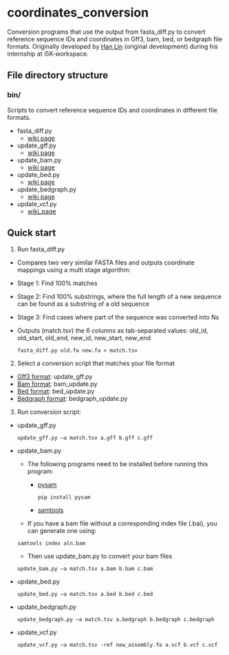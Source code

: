 # coordinates_conversion

Conversion programs that use the output from fasta_diff.py to convert reference sequence IDs and coordinates in Gff3, bam, bed, or bedgraph file formats. Originally developed by [Han Lin](https://github.com/hotdogee) (original development) during his internship at i5K-workspace.

## File directory structure

### bin/

Scripts to convert reference sequence IDs and coordinates in different file formats.
* fasta_diff.py
    - [wiki page](https://github.com/NAL-i5K/coordinates_conversion/wiki/fasta_diff.py)
* update_gff.py
    - [wiki page](https://github.com/NAL-i5K/coordinates_conversion/wiki/update-gff)
* update_bam.py
    - [wiki page](https://github.com/NAL-i5K/coordinates_conversion/wiki/update-bam)
* update_bed.py
    - [wiki page](https://github.com/NAL-i5K/coordinates_conversion/wiki/update-bed)
* update_bedgraph.py
     - [wiki page](https://github.com/NAL-i5K/coordinates_conversion/wiki/update-bedgraph)
* update_vcf.py
     - [wiki_page](https://github.com/NAL-i5K/coordinates_conversion/wiki/update-vcf)

## Quick start
1. Run fasta_diff.py    
  * Compares two very similar FASTA files and outputs coordinate mappings using a multi stage algorithm:  
  * Stage 1: Find 100% matches  
  * Stage 2: Find 100% substrings, where the full length of a new sequence can be found as a substring of a old sequence  
  * Stage 3: Find cases where part of the sequence was converted into Ns  
  * Outputs (match.tsv) the 6 columns as tab-separated values: old_id, old_start, old_end, new_id, new_start, new_end

    `fasta_diff.py old.fa new.fa > match.tsv`

2. Select a conversion script that matches your file format  
  * [Gff3 format](https://github.com/The-Sequence-Ontology/Specifications/blob/master/gff3.md): update_gff.py
  * [Bam format](http://samtools.github.io/hts-specs/SAMv1.pdf): bam_update.py
  * [Bed format](https://genome.ucsc.edu/FAQ/FAQformat#format1): bed_update.py
  * [Bedgraph format](https://genome.ucsc.edu/goldenpath/help/bedgraph.html): bedgraph_update.py

3. Run conversion script:
  * update_gff.py  

    `update_gff.py –a match.tsv a.gff b.gff c.gff`

  * update_bam.py  
    * The following programs need to be installed before running this program:
      * [pysam](http://pysam.readthedocs.io/en/latest/index.html)

        `pip install pysam`

      * [samtools](http://samtools.sourceforge.net/)
    * If you have a bam file without a corresponding index file (.bai), you can generate one using:  

    `samtools index aln.bam`

    * Then use update_bam.py to convert your bam files

    `update_bam.py –a match.tsv a.bam b.bam c.bam`

  * update_bed.py  

    `update_bed.py –a match.tsv a.bed b.bed c.bed`

  * update_bedgraph.py  

    `update_bedgraph.py –a match.tsv a.bedgraph b.bedgraph c.bedgraph`
    
  * update_vcf.py  

    `update_vcf.py –a match.tsv -ref new_assembly.fa a.vcf b.vcf c.vcf`

